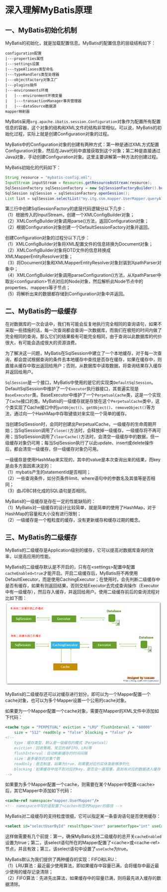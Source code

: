 # **深入理解MyBatis原理**

## **一、MyBatis初始化机制**
MyBatis的初始化，就是加载配置信息。MyBatis的配置信息的层级结构如下：
```
configuration配置
|---properties属性
|---settings设置
|---typeAliases类型命名
|---typeHandlers类型处理器
|---objectFactory对象工厂
|---plugins插件
|---environments环境
|   |---environment环境变量
|   |---transactionManager事务管理器
|   |---dataSource数据源
mapper映射器
```
MyBatis采用`org.apache.ibatis.session.Configuration`对象作为配置所有配置信息的容器，这个对象的结构和XML文件的结构非常相似。可以说，MyBatis的初始化过程，实际上就是创建Configuration对象的过程。

MyBatis中的Configuration对象的创建有两种方式：第一种是通过XML方式配置Configuration对象，然后在Java代码中直接获取到这个对象；第二种是直接通过Java对象，手动创建Configuration对象。这里主要讲解第一种方法的创建过程。

MyBatis初始化的代码如下：
```java
String resource = "mybatis-config.xml";
InputStream inputStream = Resources.getResourceAsStream(resource);
SqlSessionFactory sqlSessionFactory = new SqlSessionFactoryBuilder().build(inputStream);
SqlSession sqlSession = sqlSessionFactory.openSession();
List list = sqlSession.selectList("my.itg.ssm.mapper.UserMapper.queryAllUsers");
```
第三行中创建SqlSessionFactory的底层代码逻辑分以下几步：<br/>
（1）根据传入的InputStream，创建一个XMLConfigBuilder对象；<br/>
（2）XMLConfigBuilder对象调用parse()方法，返回Configuration对象；<br/>
（2）根据Configuration对象创建一个DefaultSessionFactory对象并返回。

创建Configuration对象的过程分以下几步：<br/>
（1）XMLConfigBuilder对象将XML配置文件的信息转换为Document对象；<br/>
（2）XMLConfigBuilder对象将DTD文件的信息转换成XMLMapperEntityResolver对象；<br/>
（3）将Document对象和XMLMapperEntityResolver对象封装到XpathParser对象中；<br/>
（4）XMLConfigBuilder对象调用parseConfiguration()方法，从XpathParser中取出\<configuration\>节点对应的Node对象，然后解析此Node节点中的properties、mappers等子节点；<br/>
（5）将解析出来的数据都存储到Configuration对象中并返回。

## **二、MyBatis的一级缓存**
在对数据库的一次会话中，我们有可能会反复地执行完全相同的查询语句，如果不采取一些措施的话，每一次查询都会查询一次数据库，而我们在极短的时间内做了完全相同的查询，那么它们的结果极有可能完全相同，由于查询以此数据库的代价很大，有可能会造成很大的资源浪费。

为了解决这一问题，MyBatis在SqlSession中建立了一个本地缓存，对于每一次查询，都会尝试根据查询的条件去本地缓存中查找是否存在缓存，如果在缓存中，则直接从缓存中取出返回给用户；否则，从数据库中读取数据，将查询结果存入缓存并返回给用户。

`SqlSession`是一个接口，MyBatis中使用的是它的实现类`DefaultSqlSession`。DefaultSqlSession中维护了一个`Executor`执行器接口，其普遍实现是`BaseExecutor`类。BaseExecutor中维护了一个`PerpetualCache`类，这是一个实现了`Cache`接口的类。MyBatis的一级缓存就是存放在这个`PerpetualCache`类中，这个类实现了Cache接口中的`putObject()`、`getObject()`、`removeObject()`等方法，通过向一个HashMap中存取键值对来实现一个简单的缓存。

当创建SqlSession时，会同时创建出PerpetualCache，一级缓存的生命周期开始；当SqlSession调用了`close()`方法时，会释放掉一级缓存，一级缓存将不再可用；当SqlSession调用了`clearCache()`方法时，会清空一级缓存中的数据，但一级缓存对象仍可用；每当SqlSession执行了以此update、insert或delete操作后，都会清空一级缓存，但一级缓存对象仍可用。

一级缓存是使用HashMap来实现的，其中的value是本次查询出来的结果，而key是由多方面因素决定的：<br/>
（1）mybatis产生的statementId是否相同；<br/>
（2）一些查询条件，如分页条件limit、where语句中的参数名及其值等是否相同；<br/>
（3）由JDBC转化成的SQL语句是否相同。

MyBatis的一级缓存是存在一定的性能缺陷的：<br/>
（1）MyBatis对一级缓存的设计比较简单，就是简单的使用了HashMap，对于HashMap的容量和大小没有进行限制；<br/>
（2）一级缓存是一个粗粒度的缓存，没有更新缓存和缓存过期的概念。

## **三、MyBatis的二级缓存**
MyBatis的二级缓存是Application级别的缓存，它可以提高对数据库查询的效率，以提高应用的性能。

MyBatis的二级缓存默认是不开启的，只有在\<settings\>配置中配置`cacheEnabled=true`才能开启。开启二级缓存后，MyBatis将不再使用DefaultExecutor，而是使用CachingExecutor；在使用时，会先判断二级缓存中是否有缓存，如果有则返回结果，否则交给Executor去完成查询操作（Executor中有一级缓存），然后存入缓存，并返回给用户。使用二级缓存前后的查询流程对比如下图：<br/>
![MyBatis二级缓存](../images/03-mybatis-cache-second.jpg)

MyBatis的二级缓存还可以对缓存进行划分，即可以为一个Mapper配置一个cache对象，也可以为多个Mapper设置一个公用的cache对象。

如果要为一个Mapper配置一个cache对象，需要在Mapper的XML文件中添加如下代码：
```xml
<cache type = "PERPETUAL" eviction = "LRU" flushInterval = "60000"
    size = "512" readOnly = "false" blocking = "false" />
<!--
    type：缓存类型，默认是一级缓存的模式（Perpetual）
    eviction：回收策略，常见的有FIFO、LRU等
    flushInterval：自动刷新缓存的时间间隔
    size：最多缓存的对象个数
    readOnly：是否制度，如果为true，则需要对应的实体类能够序列化
    blocking：如果缓存中找不到对应的key，是否会一直阻塞，直到有对应的数据进入缓存
-->
```

如果要为多个Mapper配置一个cache，则需要在某个Mapper中配置\<cache\>后，其它Mapper中添加如下代码：
```xml
<cache-ref namespace="mapper.UserMapper"/>
<!-- namespace中写的是配置了<cache>标签的Mapper的路径 -->
```

MyBatis对二级缓存的支持粒度很细，它可以指定某一条查询语句是否使用缓存：
```xml
<select id="selectUserById" resultType="User" parameterType="int" useCache="true">
```
这样做需要有几个前提：第一，确保MyBatis支持二级缓存的总开关`cacheEnabled`设置为true；第二，该select语句所在的Mapper配置了\<cache\>或\<cache-ref\>节点，并且有效；第三，该select语句中设置了`useCache`为true。

MyBatis默认为我们提供了两种缓存的实现：FIFO和LRU：<br/>
（1）LRU算法：最近最少使用算法，即如果缓存中容量已满，会将缓存中最近最少使用的缓存记录清除；<br/>
（2）FIFO算法：先进先出算法，如果缓存中的容量已满，则将最先进入缓存的数据清除。